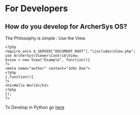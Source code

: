 # For Developers

## How do you develop for ArcherSys OS?

The Philosophy is simple : Use the View.

```
<?php
require_once $_SERVER["DOCUMENT_ROOT"]."\includes\View.php";
use ArcherSys\Viewer\Contrib\View;
$view = new View("Example", function(){
?>
<meta name="author" content="John Doe">
<?php
},function(){
?>
<h1>Hello World</h1>
<?php
});
?>
```
To Develop in Python go [here](lib_cmd.md)
